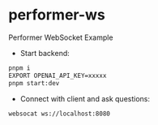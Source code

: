 # performer-ws
Performer WebSocket Example

- Start backend:
```bash
pnpm i
EXPORT OPENAI_API_KEY=xxxxx
pnpm start:dev
```

- Connect with client and ask questions:
```bash
websocat ws://localhost:8080
```
